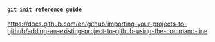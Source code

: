 #### ` git init reference guide `
https://docs.github.com/en/github/importing-your-projects-to-github/adding-an-existing-project-to-github-using-the-command-line